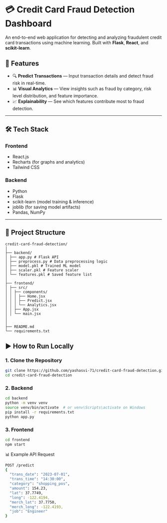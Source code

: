 # 💳 Credit Card Fraud Detection Dashboard

An end-to-end web application for detecting and analyzing fraudulent credit card transactions using machine learning. Built with **Flask**, **React**, and **scikit-learn**.

## 📌 Features

- 🔍 **Predict Transactions** — Input transaction details and detect fraud risk in real-time.
- 📊 **Visual Analytics** — View insights such as fraud by category, risk level distribution, and feature importance.
- 📈 **Explainability** — See which features contribute most to fraud detection.

---

## 🛠 Tech Stack

### Frontend
- React.js 
- Recharts (for graphs and analytics)
- Tailwind CSS

### Backend
- Python
- Flask
- scikit-learn (model training & inference)
- joblib (for saving model artifacts)
- Pandas, NumPy

---

## 📁 Project Structure
```plaintext
credit-card-fraud-detection/
│
├── backend/
│ ├── app.py # Flask API
│ ├── preprocess.py # Data preprocessing logic
│ ├── model.pkl # Trained ML model
│ ├── scaler.pkl # Feature scaler
│ └── features.pkl # Saved feature list
│
├── frontend/
│ ├── src/
│ │ ├── components/
│ │ │ ├── Home.jsx
│ │ │ ├── Predict.jsx
│ │ │ └── Analytics.jsx
│ │ ├── App.jsx
│ │ └── main.jsx
│ 
│
├── README.md
└── requirements.txt
```

## ▶️ How to Run Locally

### 1. Clone the Repository
```bash
git clone https://github.com/yashasvi-71/credit-card-fraud-detection.git
cd credit-card-fraud-detection
```
### 2. Backend
```bash
cd backend
python -m venv venv
source venv/bin/activate  # or venv\Scripts\activate on Windows
pip install -r requirements.txt
python app.py
```
### 3. Frontend
```bash
cd frontend
npm start
```

📊 Example API Request
```bash
POST /predict
{
  "trans_date": "2023-07-01",
  "trans_time": "14:30:00",
  "category": "shopping_pos",
  "amount": 154.23,
  "lat": 37.7749,
  "long": -122.4194,
  "merch_lat": 37.7750,
  "merch_long": -122.4193,
  "job": "Engineer"
}
```